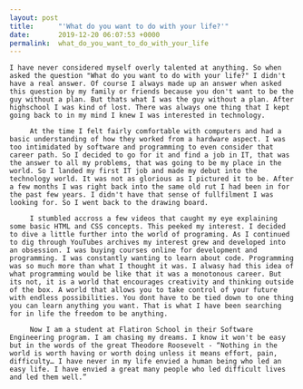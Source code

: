 ```yaml
---
layout: post
title:      "'What do you want to do with your life?'"
date:       2019-12-20 06:07:53 +0000
permalink:  what_do_you_want_to_do_with_your_life
---
```



    I have never considered myself overly talented at anything. So when asked the question "What do you want to do with your life?" I didn't have a real answer. Of course I always made up an answer when asked this question by my family or friends because you don't want to be the guy without a plan. But thats what I was the guy without a plan. After highschool I was kind of lost. There was always one thing that I kept going back to in my mind I knew I was interested in technology.
		 
		 At the time I felt fairly comfortable with computers and had a basic understanding of how they worked from a hardware aspect. I was too intimidated by software and programming to even consider that career path. So I decided to go for it and find a job in IT, that was the answer to all my problems, that was going to be my place in the world. So I landed my first IT job and made my debut into the technology world. It was not as glorious as I pictured it to be. After a few months I was right back into the same old rut I had been in for the past few years. I didn't have that sense of fullfilment I was looking for. So I went back to the drawing board.
		 
		 I stumbled accross a few videos that caught my eye explaining some basic HTML and CSS concepts. This peeked my interest. I decided to dive a little further into the world of programing. As I continued to dig through YouTubes archives my interest grew and developed into an obsession. I was buying courses online for development and programming. I was constantly wanting to learn about code. Programming was so much more than what I thought it was. I alwasy had this idea of what programming would be like that it was a monotonous career. But its not, it is a world that encourages creativity and thinking outside of the box. A world that allows you to take control of your future with endless possibilities. You dont have to be tied down to one thing you can learn anything you want. That is what I have been searching for in life the freedom to be anything. 
		 
		 Now I am a student at Flatiron School in their Software Engineering program. I am chasing my dreams. I know it won't be easy but in the words of the great Theodore Roosevelt - “Nothing in the world is worth having or worth doing unless it means effort, pain, difficulty… I have never in my life envied a human being who led an easy life. I have envied a great many people who led difficult lives and led them well.”


